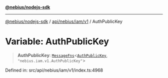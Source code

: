 [**@nebius/nodejs-sdk**](../../../../../README.md)

---

[@nebius/nodejs-sdk](../../../../../README.md) / [api/nebius/iam/v1](../README.md) / AuthPublicKey

# Variable: AuthPublicKey

> **AuthPublicKey**: [`MessageFns`](../../../../../runtime/protos/core/interfaces/MessageFns.md)\<[`AuthPublicKey`](../interfaces/AuthPublicKey.md), `"nebius.iam.v1.AuthPublicKey"`\>

Defined in: src/api/nebius/iam/v1/index.ts:4968
